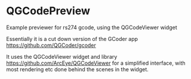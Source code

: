 # QGCodePreview

Example previewer for rs274 gcode, using the QGCodeViewer widget

Essentially it is a cut down version of the GCoder app 
https://github.com/QGCoder/gcoder

It uses the QGCodeViewer widget and library
https://github.com/ArcEye/QGCodeViewer
for a simplified interface, with most rendering etc done behind the scenes
in the widget.

